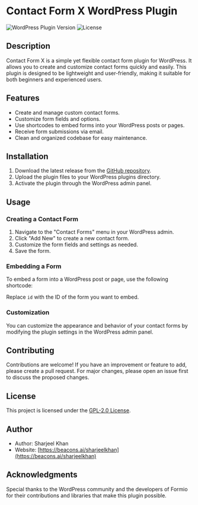 # Contact Form X WordPress Plugin

![WordPress Plugin Version](https://img.shields.io/wordpress/plugin/v/contact-form-x)
![License](https://img.shields.io/github/license/yourusername/contact-form-x)

## Description

Contact Form X is a simple yet flexible contact form plugin for WordPress. It allows you to create and customize contact forms quickly and easily. This plugin is designed to be lightweight and user-friendly, making it suitable for both beginners and experienced users.

## Features

- Create and manage custom contact forms.
- Customize form fields and options.
- Use shortcodes to embed forms into your WordPress posts or pages.
- Receive form submissions via email.
- Clean and organized codebase for easy maintenance.

## Installation

1. Download the latest release from the [GitHub repository](https://github.com/yourusername/contact-form-x/releases).
2. Upload the plugin files to your WordPress plugins directory.
3. Activate the plugin through the WordPress admin panel.

## Usage

### Creating a Contact Form

1. Navigate to the "Contact Forms" menu in your WordPress admin.
2. Click "Add New" to create a new contact form.
3. Customize the form fields and settings as needed.
4. Save the form.

### Embedding a Form

To embed a form into a WordPress post or page, use the following shortcode:


Replace `id` with the ID of the form you want to embed.

### Customization

You can customize the appearance and behavior of your contact forms by modifying the plugin settings in the WordPress admin panel.

## Contributing

Contributions are welcome! If you have an improvement or feature to add, please create a pull request. For major changes, please open an issue first to discuss the proposed changes.

## License

This project is licensed under the [GPL-2.0 License](LICENSE).

## Author

- Author: Sharjeel Khan
- Website: [https://beacons.ai/sharjeelkhan](https://beacons.ai/sharjeelkhan)

## Acknowledgments

Special thanks to the WordPress community and the developers of Formio for their contributions and libraries that make this plugin possible.
